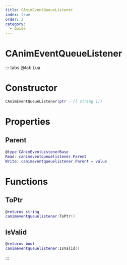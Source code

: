 ```yaml
---
title: CAnimEventQueueListener
index: true
order: 2
category:
  - Guide
---
```


# CAnimEventQueueListener

::: tabs
@tab Lua
# Constructor
```lua
CAnimEventQueueListener(ptr --[[ string ]])
```
# Properties
## Parent 
```lua
@type CAnimEventListenerBase
Read: canimeventqueuelistener.Parent
Write: canimeventqueuelistener.Parent = value
```
# Functions
## ToPtr
```lua
@returns string
canimeventqueuelistener:ToPtr()
```
## IsValid
```lua
@returns bool
canimeventqueuelistener:IsValid()
```

:::